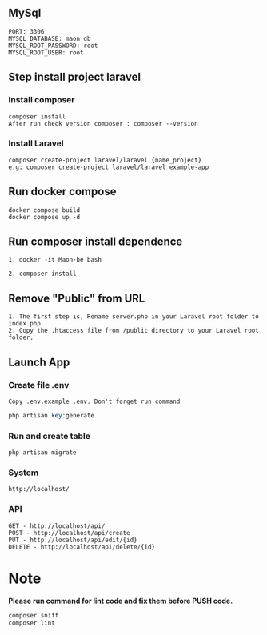 ## MySql
```
PORT: 3306
MYSQL_DATABASE: maon_db
MYSQL_ROOT_PASSWORD: root
MYSQL_ROOT_USER: root

```
## Step install project laravel

### Install composer
```
composer install
After run check version composer : composer --version

```
### Install Laravel
```
composer create-project laravel/laravel {name_project}
e.g: composer create-project laravel/laravel example-app

```


## Run docker compose

```
docker compose build
docker compose up -d

```

## Run composer install dependence
```
1. docker -it Maon-be bash

2. composer install
```
## Remove "Public" from URL
```
1. The first step is, Rename server.php in your Laravel root folder to index.php
2. Copy the .htaccess file from /public directory to your Laravel root folder.
```
## Launch App
### Create file .env
```
Copy .env.example .env. Don't forget run command 
```
```php
php artisan key:generate
```
### Run and create table
```
php artisan migrate
```
### System
```
http://localhost/

```
### API
```
GET - http://localhost/api/
POST - http://localhost/api/create
PUT - http://localhost/api/edit/{id}
DELETE - http://localhost/api/delete/{id}
```
# Note
**Please run command for lint code and fix them before PUSH code.**
```php
composer sniff
composer lint
```
